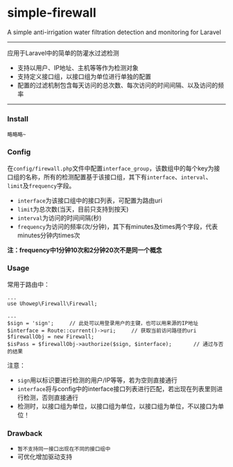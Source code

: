 # simple-firewall
A simple anti-irrigation water filtration detection and monitoring for Laravel

---

应用于Laravel中的简单的防灌水过滤检测
- 支持以用户、IP地址、主机等等作为检测对象
- 支持定义接口组，以接口组为单位进行单独的配置
- 配置的过滤机制包含每天访问的总次数、每次访问的时间间隔、以及访问的频率

---

### Install
`略略略~`

### Config
在`config/firewall.php`文件中配置`interface_group`，该数组中的每个key为接口组的名称，所有的检测配置基于该接口组，其下有`interface`、`interval`、`limit`及`frequency`字段。
- `interface`为该接口组中的接口列表，可配置为路由uri
- `limit`为总次数(当天，目前只支持到按天)
- `interval`为访问的时间间隔(秒)
- `frequency`为访问的频率(次/分钟)，其下有minutes及times两个字段，代表minutes分钟内times次

**注：frequency中1分钟10次和2分钟20次不是同一个概念**

### Usage
常用于路由中：
```
...
use Uhowep\Firewall\Firewall;

...
$sign = 'sign';		// 此处可以用登录用户的主键，也可以用来源的IP地址
$interface = Route::current()->uri;		// 获取当前访问路径的uri
$firewallObj = new Firewall;
$isPass = $firewallObj->authorize($sign, $interface);		// 通过与否的结果
```
注意：
- `sign`用以标识要进行检测的用户/IP等等，若为空则直接通行
- `interface`将与config中的interface接口列表进行匹配，若出现在列表里则进行检测，否则直接通行
- 检测时，以接口组为单位，以接口组为单位，以接口组为单位，不以接口为单位！

### Drawback
- `暂不支持同一接口出现在不同的接口组中`
- 可优化增加驱动支持



